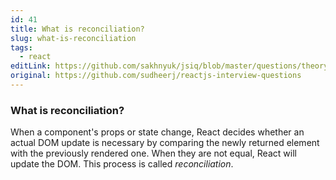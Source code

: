 ```yaml
---
id: 41
title: What is reconciliation?
slug: what-is-reconciliation
tags:
  - react
editLink: https://github.com/sakhnyuk/jsiq/blob/master/questions/theory/react/41.md
original: https://github.com/sudheerj/reactjs-interview-questions
---
```


### What is reconciliation?

When a component's props or state change, React decides whether an actual DOM update is necessary by comparing the newly returned element with the previously rendered one. When they are not equal, React will update the DOM. This process is called _reconciliation_.